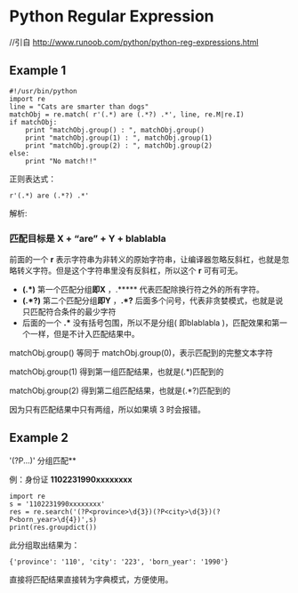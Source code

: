 # Python Regular Expression 

//引自 http://www.runoob.com/python/python-reg-expressions.html

## Example 1

```
#!/usr/bin/python
import re
line = "Cats are smarter than dogs"
matchObj = re.match( r'(.*) are (.*?) .*', line, re.M|re.I)
if matchObj:
    print "matchObj.group() : ", matchObj.group()
    print "matchObj.group(1) : ", matchObj.group(1)
    print "matchObj.group(2) : ", matchObj.group(2)
else:
    print "No match!!"
```

正则表达式：

```
r'(.*) are (.*?) .*'
```

解析:

### 匹配目标是  X + “are” + Y + blablabla

前面的一个 **r** 表示字符串为非转义的原始字符串，让编译器忽略反斜杠，也就是忽略转义字符。但是这个字符串里没有反斜杠，所以这个 **r** 可有可无。

-  **(.\*)** 第一个匹配分组**即X** ，.***** 代表匹配除换行符之外的所有字符。
-  **(.\*?)** 第二个匹配分组**即Y** ，**.\*?** 后面多个问号，代表非贪婪模式，也就是说只匹配符合条件的最少字符
-  后面的一个 **.\*** 没有括号包围，所以不是分组( 即blablabla )，匹配效果和第一个一样，但是不计入匹配结果中。

matchObj.group() 等同于 matchObj.group(0)，表示匹配到的完整文本字符

matchObj.group(1) 得到第一组匹配结果，也就是(.*)匹配到的

matchObj.group(2) 得到第二组匹配结果，也就是(.*?)匹配到的

因为只有匹配结果中只有两组，所以如果填 3 时会报错。

## Example 2

'(?P...)' 分组匹配**

例：身份证 **1102231990xxxxxxxx**

```
import re
s = '1102231990xxxxxxxx'
res = re.search('(?P<province>\d{3})(?P<city>\d{3})(?P<born_year>\d{4})',s)
print(res.groupdict())
```

此分组取出结果为：

```
{'province': '110', 'city': '223', 'born_year': '1990'}
```

直接将匹配结果直接转为字典模式，方便使用。

